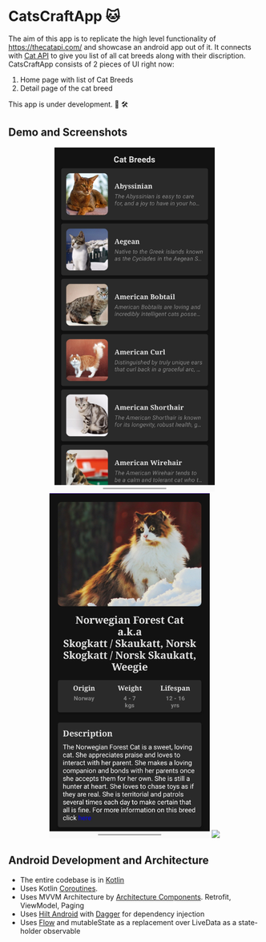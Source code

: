 
# CatsCraftApp :cat: 

The aim of this app is to replicate the high level functionality of https://thecatapi.com/ and showcase an android app out of it. 
It connects with [Cat API](https://api.thecatapi.com) to give you list of all cat breeds along with their discription.
CatsCraftApp consists of 2 pieces of UI right now:
1. Home page with list of Cat Breeds
2. Detail page of the cat breed

This app is under development. :construction_worker: :hammer_and_wrench:


## Demo and Screenshots
<p align="center">
<img src="/screenshots/CatBreedList.jpg" width="320"/>
<img src="/screenshots/CatBreedDetail.jpg" width="320"/>
<img src="/preview/preview.gif" width="360"/>
</p>


## Android Development and Architecture

* The entire codebase is in [Kotlin](https://kotlinlang.org/)
* Uses Kotlin [Coroutines](https://kotlinlang.org/docs/reference/coroutines/coroutines-guide.html).
* Uses MVVM Architecture by [Architecture Components](https://developer.android.com/topic/libraries/architecture/). Retrofit, ViewModel, Paging
* Uses [Hilt Android](https://developer.android.com/training/dependency-injection/hilt-android) with [Dagger](https://dagger.dev/) for dependency injection
* Uses [Flow](https://kotlinlang.org/api/kotlinx.coroutines/kotlinx-coroutines-core/kotlinx.coroutines.flow/flow.html) and mutableState as a replacement over LiveData as a state-holder observable
